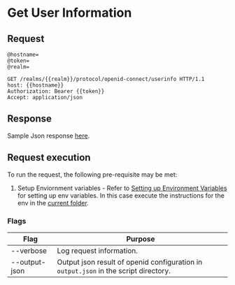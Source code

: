 # Get User Information

## Request

```http
@hostname=
@token=
@realm=

GET /realms/{{realm}}/protocol/openid-connect/userinfo HTTP/1.1
host: {{hostname}}
Authorization: Bearer {{token}}
Accept: application/json
```

## Response

Sample Json response [here](./sample_response.json).

## Request execution

To run the request, the following pre-requisite may be met:

1. Setup Enviornment variables - Refer to [Setting up Environment Variables](../README.md#environment-variables) for setting up env variables. In this case execute the instructions for the env in the [current folder](./env.sh.template).

### Flags

<table>
    <thead>
        <th>Flag</th>
        <th>Purpose</th>
    </thead>
    <tbody>
        <tr>
            <td>--verbose</td>
            <td>Log request information.</td>
        </tr>
        <tr>
            <td>--output-json</td>
            <td>Output json result of openid configuration in <code>output.json</code> in the script directory.</td>
        </tr>
    </tbody>
</table>
